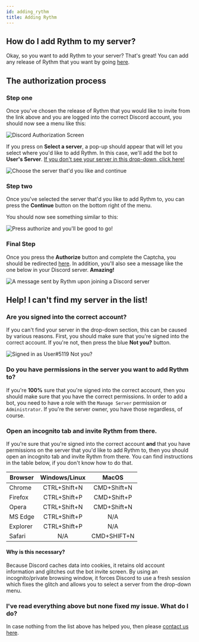 ```yaml
---
id: adding_rythm
title: Adding Rythm
---
```


## How do I add Rythm to my server?

Okay, so you want to add Rythm to your server? That's great! You can add any release of Rythm that you want by going [here](https://rythmbot.co/releases). 

## The authorization process

### Step one

Once you've chosen the release of Rythm that you would like to invite from the link above and you are logged into the correct Discord account, you should now see a menu like this:

![Discord Authorization Screen](/img/docs/adding/discord-oauth2-1.png)

If you press on **Select a server**, a pop-up should appear that will let you select where you'd like to add Rythm. In this case, we'll add the bot to **User's Server**. [If you don't see your server in this drop-down, click here!](#help-i-cant-find-my-server-in-the-list)

![Choose the server that'd you like and continue](/img/docs/adding/discord-oauth2-2.png)

### Step two

Once you've selected the server that'd you like to add Rythm to, you can press the **Continue** button on the bottom right of the menu.

You should now see something similar to this:

![Press authorize and you'll be good to go!](/img/docs/adding/discord-oauth2-3.png)

### Final Step

Once you press the **Authorize** button and complete the Captcha, you should be redirected [here](https://rythmbot.co/thanks). In addition, you'll also see a message like the one below in your Discord server. **Amazing!**

![A message sent by Rythm upon joining a Discord server](/img/docs/adding/thank-you-message.png)

## Help! I can't find my server in the list!

### Are you signed into the correct account?

If you can't find your server in the drop-down section, this can be caused by various reasons. First, you should make sure that you're signed into the correct account. If you're not, then press the blue **Not you?** button.

![Signed in as User#5119 Not you?](/img/docs/adding/signed-in-as-example.png)

### Do you have permissions in the server you want to add Rythm to?

If you're **100%** sure that you're signed into the correct account, then you should make sure that you have the correct permissions. In order to add a bot, you need to have a role with the `Manage Server` permission or `Administrator`. If you're the server owner, you have those regardless, of course.

### Open an incognito tab and invite Rythm from there.

If you're sure that you're signed into the correct account **and** that you have permissions on the server that you'd like to add Rythm to, then you should open an incognito tab and invite Rythm from there. You can find instructions in the table below, if you don't know how to do that.

| Browser  | Windows/Linux |    MacOS    |
|----------|:-------------:|:-----------:|
| Chrome   |  CTRL+Shift+N | CMD+Shift+N |
| Firefox  |  CTRL+Shift+P | CMD+Shift+P |
| Opera    |  CTRL+Shift+N | CMD+Shift+N |
| MS Edge  |  CTRL+Shift+P |     N/A     |
| Explorer |  CTRL+Shift+P |     N/A     |
| Safari   |      N/A      | CMD+SHIFT+N |

#### Why is this necessary?

Because Discord caches data into cookies, it retains old account information and glitches out the bot invite screen. By using an incognito/private browsing window, it forces Discord to use a fresh session which fixes the glitch and allows you to select a server from the drop-down menu.

### I've read everything above but none fixed my issue. What do I do?

In case nothing from the list above has helped you, then please [contact us here](https://rythmbot.co/contact).